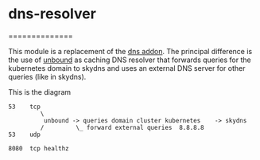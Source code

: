 # dns-resolver
==============

This module is a replacement of the [dns addon](https://github.com/kubernetes/kubernetes/tree/master/cluster/addons/dns). The principal difference is the use of [unbound](https://www.unbound.net) as caching DNS resolver that forwards queries for the kubernetes domain to skydns and uses an external DNS server for other queries (like in skydns).

This is the diagram
```
53    tcp
         \  
          unbound -> queries domain cluster kubernetes    -> skydns
         /         \_ forward external queries  8.8.8.8
53    udp

8080  tcp healthz
```
